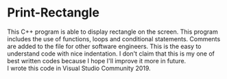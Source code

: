 # Print-Rectangle 
This C++ program is able to display rectangle on the screen. 
This program includes the use of functions, loops and conditional statements.
Comments are added to the file for other software engineers.
This is the easy to understand code with nice indentation. 
I don't claim that this is my one of best written codes because I hope I'll improve it more in future.   
I wrote this code in Visual Studio Community 2019.  
